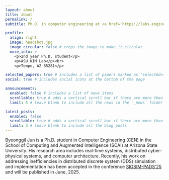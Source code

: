 ```yaml
---
layout: about
title: about
permalink: /
subtitle: Ph.D. in computer engineering at <a href='https://labs.engineering.asu.edu/kim/'>ASU KIM LAB</a>. Tempe, AZ, USA.

profile:
  align: right
  image: headshot.jpg
  image_circular: false # crops the image to make it circular
  more_info: >
    <p>2nd year Ph.D. student</p>
    <p>ASU KIM Lab</p><br>
    <p>Tempe, AZ 85281</p>

selected_papers: true # includes a list of papers marked as "selected={true}"
social: true # includes social icons at the bottom of the page

announcements:
  enabled: false # includes a list of news items
  scrollable: true # adds a vertical scroll bar if there are more than 3 news items
  limit: 5 # leave blank to include all the news in the `_news` folder

latest_posts:
  enabled: false
  scrollable: true # adds a vertical scroll bar if there are more than 3 new posts items
  limit: 3 # leave blank to include all the blog posts
---
```


Byeonggil Jun is a Ph.D. student in Computer Engineering (CEN) in the School of Computing and Augmented Intelligence (SCAI) at Arizona State University. 
His research area includes real-time systems, distributed cyber-physical systems, and computer architecture.
Recently, his work on addressing inefficiencies in distributed discrete system (DDS) simulation and implementation has been accepted in the conference [SIGSIM-PADS'25](https://sigsim.acm.org/conf/pads/2025/) and will be published in June, 2025.


<!-- Write your biography here. Tell the world about yourself. Link to your favorite [subreddit](http://reddit.com). You can put a picture in, too. The code is already in, just name your picture `prof_pic.jpg` and put it in the `img/` folder. -->

<!-- Put your address / P.O. box / other info right below your picture. You can also disable any of these elements by editing `profile` property of the YAML header of your `_pages/about.md`. Edit `_bibliography/papers.bib` and Jekyll will render your [publications page](/al-folio/publications/) automatically.

Link to your social media connections, too. This theme is set up to use [Font Awesome icons](https://fontawesome.com/) and [Academicons](https://jpswalsh.github.io/academicons/), like the ones below. Add your Facebook, Twitter, LinkedIn, Google Scholar, or just disable all of them. -->